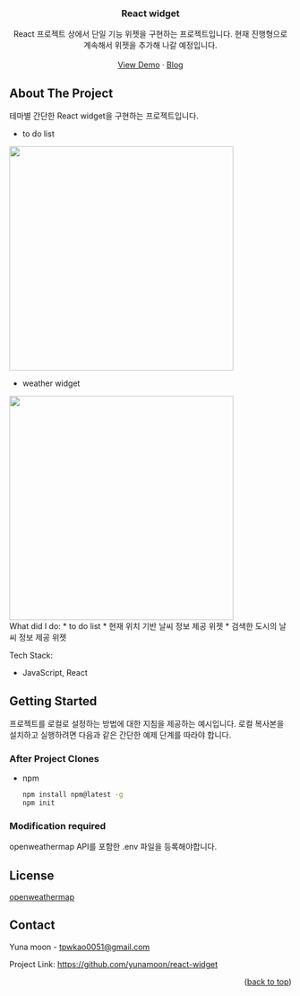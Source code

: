
<div align="center">
  <h3 align="center">React widget</h3>

  <p align="center">
    React 프로젝트 상에서 단일 기능 위젯을 구현하는 프로젝트입니다. 현재 진행형으로 계속해서 위젯을 추가해 나갈 예정입니다.
    <br />
    <br />
    <a href="/">View Demo</a>
    ·
    <a href="/">Blog</a>
  </p>
</div>


<!-- ABOUT THE PROJECT -->
## About The Project

테마별 간단한 React widget을 구현하는 프로젝트입니다.
* to do list<br/>
<img src="https://github.com/yunamoon/react-widget/assets/78346017/971928ec-66ca-474b-afd8-1081accb0da6" width="400px">

* weather widget<br/>
<img src="https://github.com/yunamoon/react-widget/assets/78346017/2667a9ab-6a4b-4aad-8f69-c2803a34e5e9" width="400px">
<br/>
What did I do:
* to do list 
* 현재 위치 기반 날씨 정보 제공 위젯
* 검색한 도시의 날씨 정보 제공 위젯

Tech Stack:
* JavaScript, React


<!-- GETTING STARTED -->
## Getting Started

프로젝트를 로컬로 설정하는 방법에 대한 지침을 제공하는 예시입니다. 로컬 복사본을 설치하고 실행하려면 다음과 같은 간단한 예제 단계를 따라야 합니다.

### After Project Clones

* npm
  ```sh
  npm install npm@latest -g
  npm init
  ```

### Modification required

openweathermap API를 포함한 .env 파일을 등록해야합니다.


<!-- LICENSE -->
## License

<a href="https://openweathermap.org/">openweathermap</a>


<!-- CONTACT -->
## Contact

Yuna moon - tpwkao0051@gmail.com

Project Link: https://github.com/yunamoon/react-widget

<p align="right">(<a href="#readme-top">back to top</a>)</p>



